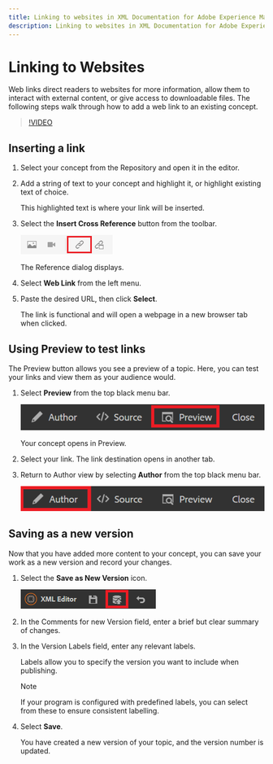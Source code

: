 ```yaml
---
title: Linking to websites in XML Documentation for Adobe Experience Manager
description: Linking to websites in XML Documentation for Adobe Experience Manager
---
```


# Linking to Websites

Web links direct readers to websites for more information, allow them to interact with external content, or give access to downloadable files. The following steps walk through how to add a web link to an existing concept.

>[!VIDEO](https://video.tv.adobe.com/v/336656?quality=12&learn=on)

## Inserting a link

1. Select your concept from the Repository and open it in the editor.
2. Add a string of text to your concept and highlight it, or highlight existing text of choice.
 
   This highlighted text is where your link will be inserted.
3. Select the **Insert Cross Reference** button from the toolbar.

   ![Insert Cross Reference icon](images/lesson-5/insert-crossref-icon.png?lang=en)

   The Reference dialog displays.


4. Select **Web Link** from the left menu.
5. Paste the desired URL, then click **Select**.

   The link is functional and will open a webpage in a new browser tab when clicked.

## Using Preview to test links

The Preview button allows you see a preview of a topic. Here, you can test your links and view them as your audience would.

1. Select **Preview** from the top black menu bar.

   ![Preview button](images/common/select-preview.png?lang=en)

   Your concept opens in Preview.

1. Select your link.
   The link destination opens in another tab.
1. Return to Author view by selecting **Author** from the top black menu bar.

   ![Author button](images/lesson-5/author-map.png?lang=en)


## Saving as a new version

Now that you have added more content to your concept, you can save your work as a new version and record your changes.

1. Select the **Save as New Version** icon.

   ![Save as New Version icon](images/common/save-as-new-version.png?lang=en)

1. In the Comments for new Version field, enter a brief but clear summary of changes.
1. In the Version Labels field, enter any relevant labels.

   Labels allow you to specify the version you want to include when publishing.

   >[!NOTE] 
   > 
   > If your program is configured with predefined labels, you can select from these to ensure consistent labelling. 

1. Select **Save**.

   You have created a new version of your topic, and the version number is updated.
